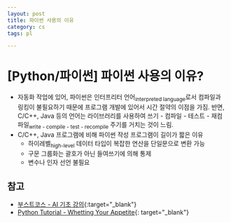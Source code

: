 ```yaml
---
layout: post
title: 파이썬 사용의 이유
category: cs
tags: pl

---
```


# [Python/파이썬] 파이썬 사용의 이유?
- 자동화 작업에 있어, 파이썬은 인터프리터 언어<sub>interpreted language</sub>로서 컴파일과 링킹이 불필요하기 때문에 프로그램 개발에 있어서 시간 절약의 이점을 가짐. 반면, C/C++, Java 등의 언어는 라이브러리를 사용하여 쓰기 - 컴파일 - 테스트 - 재컴파일<sub>write - compile - test - recompile</sub> 주기를 거치는 것이 느림.
- C/C++, Java 프로그램에 비해 파이썬 작성 프로그램이 길이가 짧은 이유
  - 하이레벨<sub>high-level</sub> 데이터 타입이 복잡한 연산을 단일문으로 변환 가능
  - 구문 그룹화는 괄호가 아닌 들여쓰기에 의해 통제
  - 변수나 인자 선언 불필요

## 참고
- [부스트코스 - AI 기초 강의](https://www.boostcourse.org/ai100){:target="_blank"}
- [Python Tutorial - Whetting Your Appetite](https://docs.python.org/3/tutorial/appetite.html){: target="_blank"}